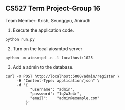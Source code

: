 ## CS527 Term Project-Group 16
Team Member:
Krish, Seunggyu, Anirudh
1. Execute the application code.
```
python run.py
```
2. Turn on the local aiosmtpd server 
```
python -m aiosmtpd -n -l localhost:1025
```
3. Add a admin to the database. 
```
curl -X POST http://localhost:5000/admin/register \
     -H "Content-Type: application/json" \
     -d '{
           "username": "admin",
           "password": "1q2w3e4r",
           "email":    "admin@example.com"
         }'
```